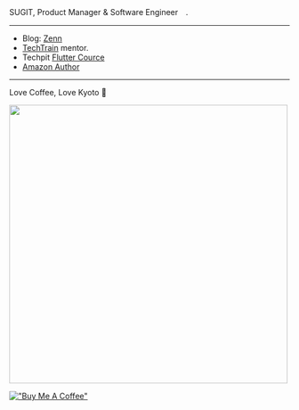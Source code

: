 SUGIT, Product Manager & Software Engineer　.

---

- Blog: [Zenn](https://sugitlab.dev/)
- [TechTrain](https://techtrain.dev/mentors/116) mentor.
- Techpit [Flutter Cource](https://www.techpit.jp/courses/238)
- [Amazon Author](https://www.amazon.co.jp/%E6%9D%89%E6%9C%AC-%E7%9C%9F%E4%BA%8C/e/B0BVLDNSQF/ref=dp_byline_cont_book_7)

---

Love Coffee, Love Kyoto 🥤

<img width="500px" src="https://user-images.githubusercontent.com/26006414/96456040-ef87ab80-1258-11eb-90f4-73320c9693ec.JPG" />

[!["Buy Me A Coffee"](https://www.buymeacoffee.com/assets/img/custom_images/orange_img.png)](https://www.buymeacoffee.com/sugitlab)
